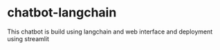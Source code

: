 # chatbot-langchain
This chatbot is build using langchain and web interface and deployment using streamlit
